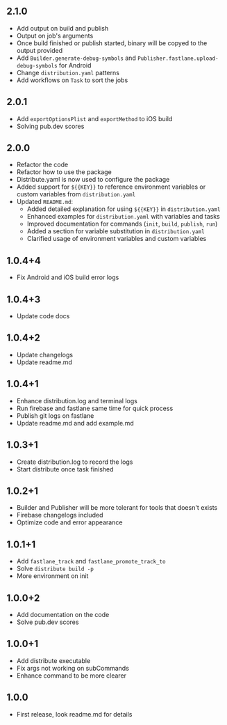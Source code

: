 ## 2.1.0
* Add output on build and publish
* Output on job's arguments
* Once build finished or publish started, binary will be copyed to the output provided
* Add `Builder.generate-debug-symbols` and `Publisher.fastlane.upload-debug-symbols` for Android
* Change `distribution.yaml` patterns
* Add workflows on `Task` to sort the jobs

## 2.0.1
* Add `exportOptionsPlist` and `exportMethod` to iOS build
* Solving pub.dev scores

## 2.0.0
* Refactor the code
* Refactor how to use the package
* Distribute.yaml is now used to configure the package
* Added support for `${{KEY}}` to reference environment variables or custom variables from `distribution.yaml`
* Updated `README.md`:
  - Added detailed explanation for using `${{KEY}}` in `distribution.yaml`
  - Enhanced examples for `distribution.yaml` with variables and tasks
  - Improved documentation for commands (`init`, `build`, `publish`, `run`)
  - Added a section for variable substitution in `distribution.yaml`
  - Clarified usage of environment variables and custom variables

## 1.0.4+4
* Fix Android and iOS build error logs

## 1.0.4+3
* Update code docs

## 1.0.4+2
* Update changelogs
* Update readme.md

## 1.0.4+1
* Enhance distribution.log and terminal logs
* Run firebase and fastlane same time for quick process
* Publish git logs on fastlane
* Update readme.md and add example.md

## 1.0.3+1
* Create distribution.log to record the logs
* Start distribute once task finished

## 1.0.2+1
* Builder and Publisher will be more tolerant for tools that doesn't exists
* Firebase changelogs included
* Optimize code and error appearance

## 1.0.1+1
* Add `fastlane_track` and `fastlane_promote_track_to`
* Solve `distribute build -p`
* More environment on init

## 1.0.0+2
* Add documentation on the code
* Solve pub.dev scores

## 1.0.0+1
* Add distribute executable
* Fix args not working on subCommands
* Enhance command to be more clearer

## 1.0.0
* First release, look readme.md for details
